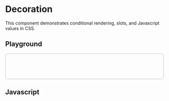 # Decoration

This component demonstrates conditional rendering, slots, and Javascript values in CSS.

<script src="/components/decoration.js" type="module"></script>

<style>
  ardi-decoration {
    max-width: var(--demo-max-width);
    width: 100%;
  }
  .demo-box {
    border: 1px solid rgba(125, 125, 125, 0.5);
    border-radius: 8px;
    height: 5rem;
  }
</style>

## Playground

<element-story>
  <script type="application/json">
    {
      "type": {
        "type": "list",
        "options": ["badge", "ribbon"]
      },
      "label": {
        "type": "text"
      },
      "background": {
        "type": "color"
      },
      "color": {
        "type": "color"
      },
      "href": {
        "type": "text"
      },
      "target": {
        "type": "list",
        "options": ["_blank", "_self"]
      }
    }
  </script>
  <ardi-decoration background="#5E35B1" color="#ffffff" href="https://google.com" label="Ribbon" type="ribbon">
    <div class="demo-box"></div>
  </ardi-decoration>
</element-story>

## Javascript

[](../components/decoration.js ':include')
